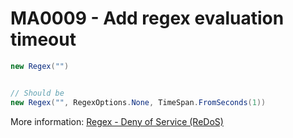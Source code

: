 # MA0009 - Add regex evaluation timeout

````csharp
new Regex("")


// Should be
new Regex("", RegexOptions.None, TimeSpan.FromSeconds(1))
````

More information: [Regex - Deny of Service (ReDoS)](https://www.meziantou.net/regex-deny-of-service-redos.htm)
